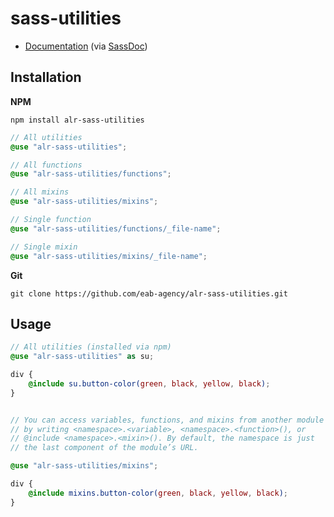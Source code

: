 # sass-utilities

- [Documentation](https://eab-agency.github.io/alr-sass-utilities/) (via [SassDoc](http://sassdoc.com/))

## Installation


**NPM**

```shell
npm install alr-sass-utilities
```

```scss
// All utilities
@use "alr-sass-utilities";

// All functions
@use "alr-sass-utilities/functions";

// All mixins
@use "alr-sass-utilities/mixins";

// Single function
@use "alr-sass-utilities/functions/_file-name";

// Single mixin
@use "alr-sass-utilities/mixins/_file-name";
```

**Git**

```shell
git clone https://github.com/eab-agency/alr-sass-utilities.git
```

## Usage

```scss
// All utilities (installed via npm) 
@use "alr-sass-utilities" as su;

div {
    @include su.button-color(green, black, yellow, black);
}


// You can access variables, functions, and mixins from another module 
// by writing <namespace>.<variable>, <namespace>.<function>(), or 
// @include <namespace>.<mixin>(). By default, the namespace is just 
// the last component of the module’s URL. 

@use "alr-sass-utilities/mixins";

div {
    @include mixins.button-color(green, black, yellow, black);
}
```
